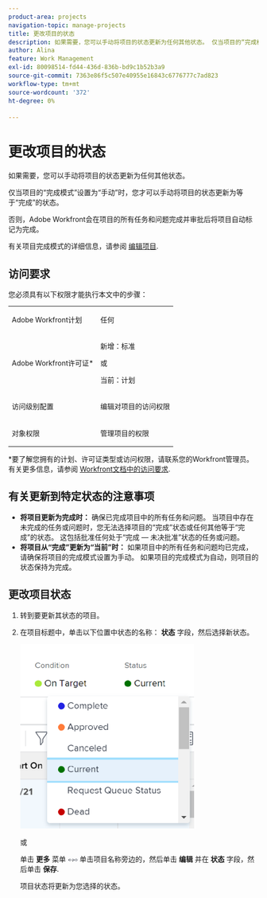 ```yaml
---
product-area: projects
navigation-topic: manage-projects
title: 更改项目的状态
description: 如果需要，您可以手动将项目的状态更新为任何其他状态。 仅当项目的“完成模式”设置为“手动”时，您才可以手动将项目的状态更新为等于“完成”的状态。
author: Alina
feature: Work Management
exl-id: 80098514-fd44-436d-836b-bd9c1b52b3a9
source-git-commit: 7363e86f5c507e40955e16843c6776777c7ad823
workflow-type: tm+mt
source-wordcount: '372'
ht-degree: 0%

---
```


# 更改项目的状态

<!--Audited: 02/2024-->

如果需要，您可以手动将项目的状态更新为任何其他状态。

仅当项目的“完成模式”设置为“手动”时，您才可以手动将项目的状态更新为等于“完成”的状态。

否则，Adobe Workfront会在项目的所有任务和问题完成并审批后将项目自动标记为完成。

有关项目完成模式的详细信息，请参阅 [编辑项目](/help/quicksilver/manage-work/projects/manage-projects/edit-projects.md).

## 访问要求

您必须具有以下权限才能执行本文中的步骤：

<table style="table-layout:auto"> 
 <col> 
 <col> 
 <tbody> 
  <tr> 
   <td role="rowheader">Adobe Workfront计划</td> 
   <td> <p>任何</p> </td> 
  </tr> 
  <tr> 
   <td role="rowheader">Adobe Workfront许可证*</td> 
   <td> <p>新增：标准 </p> 
   或
   <p>当前：计划 </p>
   </td> 
  </tr> 
  <tr> 
   <td role="rowheader">访问级别配置</td> 
   <td> <p>编辑对项目的访问权限</p> </td> 
  </tr> 
  <tr> 
   <td role="rowheader">对象权限</td> 
   <td> <p>管理项目的权限</p> </td> 
  </tr> 
 </tbody> 
</table>

&#42;要了解您拥有的计划、许可证类型或访问权限，请联系您的Workfront管理员。 有关更多信息，请参阅 [Workfront文档中的访问要求](/help/quicksilver/administration-and-setup/add-users/access-levels-and-object-permissions/access-level-requirements-in-documentation.md).

## 有关更新到特定状态的注意事项

* **将项目更新为完成时：** 确保已完成项目中的所有任务和问题。 当项目中存在未完成的任务或问题时，您无法选择项目的“完成”状态或任何其他等于“完成”的状态。 这包括批准任何处于“完成 — 未决批准”状态的任务或问题。
* **将项目从“完成”更新为“当前”时：** 如果项目中的所有任务和问题均已完成，请确保将项目的完成模式设置为手动。 如果项目的完成模式为自动，则项目的状态保持为完成。

## 更改项目状态

1. 转到要更新其状态的项目。
1. 在项目标题中，单击以下位置中状态的名称： **状态** 字段，然后选择新状态。

   ![](assets/change-project-status-in-header-drop-down-nwe-350x371.png)

   或

   单击 **更多** 菜单 ![](assets/qs-more-menu.png) 单击项目名称旁边的，然后单击 **编辑** 并在 **状态** 字段，然后单击 **保存**.

   项目状态将更新为您选择的状态。
